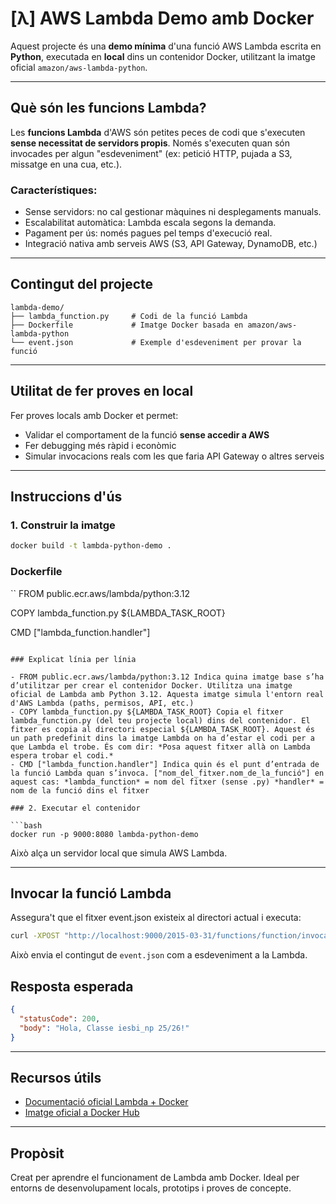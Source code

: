 # [λ] AWS Lambda Demo amb Docker

Aquest projecte és una **demo mínima** d'una funció AWS Lambda escrita en **Python**, executada en **local** dins un contenidor Docker, utilitzant la imatge oficial `amazon/aws-lambda-python`.

---

## Què són les funcions Lambda?

Les **funcions Lambda** d'AWS són petites peces de codi que s'executen **sense necessitat de servidors propis**. Només s'executen quan són invocades per algun "esdeveniment" (ex: petició HTTP, pujada a S3, missatge en una cua, etc.).

### Característiques:
- Sense servidors: no cal gestionar màquines ni desplegaments manuals.
- Escalabilitat automàtica: Lambda escala segons la demanda.
- Pagament per ús: només pagues pel temps d'execució real.
- Integració nativa amb serveis AWS (S3, API Gateway, DynamoDB, etc.)

---

## Contingut del projecte

```
lambda-demo/
├── lambda_function.py     # Codi de la funció Lambda
├── Dockerfile             # Imatge Docker basada en amazon/aws-lambda-python
└── event.json             # Exemple d'esdeveniment per provar la funció
```

---

## Utilitat de fer proves en local

Fer proves locals amb Docker et permet:
- Validar el comportament de la funció **sense accedir a AWS**
- Fer debugging més ràpid i econòmic
- Simular invocacions reals com les que faria API Gateway o altres serveis

---

## Instruccions d'ús

### 1. Construir la imatge

```bash
docker build -t lambda-python-demo .
```
### Dockerfile

``
FROM public.ecr.aws/lambda/python:3.12

COPY lambda_function.py ${LAMBDA_TASK_ROOT}

CMD ["lambda_function.handler"]
```

### Explicat línia per línia

- FROM public.ecr.aws/lambda/python:3.12 Indica quina imatge base s’ha d’utilitzar per crear el contenidor Docker. Utilitza una imatge oficial de Lambda amb Python 3.12. Aquesta imatge simula l'entorn real d'AWS Lambda (paths, permisos, API, etc.)
- COPY lambda_function.py ${LAMBDA_TASK_ROOT} Copia el fitxer lambda_function.py (del teu projecte local) dins del contenidor. El fitxer es copia al directori especial ${LAMBDA_TASK_ROOT}. Aquest és un path predefinit dins la imatge Lambda on ha d’estar el codi per a que Lambda el trobe. És com dir: *Posa aquest fitxer allà on Lambda espera trobar el codi.*
- CMD ["lambda_function.handler"] Indica quin és el punt d’entrada de la funció Lambda quan s’invoca. ["nom_del_fitxer.nom_de_la_funció"] en aquest cas: *lambda_function* = nom del fitxer (sense .py) *handler* = nom de la funció dins el fitxer

### 2. Executar el contenidor

```bash
docker run -p 9000:8080 lambda-python-demo
```

Això alça un servidor local que simula AWS Lambda.

---

## Invocar la funció Lambda

Assegura't que el fitxer event.json existeix al directori actual i executa:

```bash
curl -XPOST "http://localhost:9000/2015-03-31/functions/function/invocations" -d @event.json
```

Això envia el contingut de `event.json` com a esdeveniment a la Lambda.

## Resposta esperada

```json
{
  "statusCode": 200,
  "body": "Hola, Classe iesbi_np 25/26!"
}
```

---

## Recursos útils

- [Documentació oficial Lambda + Docker](https://docs.aws.amazon.com/lambda/latest/dg/images-create.html)
- [Imatge oficial a Docker Hub](https://hub.docker.com/r/amazon/aws-lambda-python)

---

## Propòsit

Creat per aprendre el funcionament de Lambda amb Docker. Ideal per entorns de desenvolupament locals, prototips i proves de concepte.
